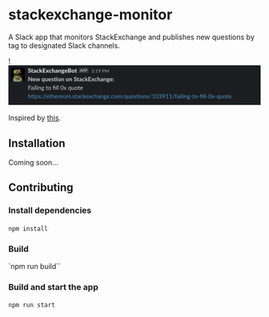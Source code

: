 # stackexchange-monitor
A Slack app that monitors StackExchange and publishes new questions by tag to designated Slack channels.

!![Slack image](./img/example_slack.png)

Inspired by [this](https://github.com/dunglas/stack2slack).

## Installation
Coming soon...

## Contributing
### Install dependencies
`npm install`

### Build
`npm run build``

### Build and start the app
`npm run start`

